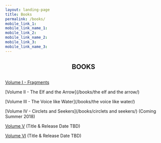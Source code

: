 ```yaml
---
layout: landing-page
title: Books
permalink: /books/
mobile_link_1:
mobile_link_name_1:
mobile_link_2: 
mobile_link_name_2: 
mobile_link_3: 
mobile_link_name_3: 
---
```


<center>
	<h2 class="page-title">BOOKS</h2>
	<h2 class="post-list-heading"></h2>
</center>

[Volume I - Fragments](/books/fragments/)

[Volume II - The Elf and the Arrow](/books/the elf and the arrow/)

[Volume III - The Voice like Water](/books/the voice like water/)

[Volume IV - Circlets and Seekers](/books/circlets and seekers/) (Coming Summer 2018)

[Volume V](/books/) (Title & Release Date TBD)

[Volume VI](/books/) (Title & Release Date TBD)
